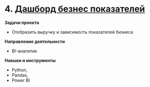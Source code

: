 # 4. [Дашборд безнес показателей](https://drive.google.com/file/d/1PM2IgIRShO3-93qbuwDw8OjkKpRSEqzM/view?usp=drive_link)

**Задачи проекта**

- Отобразить выручку и зависимость показателей бизнеса
  
**Направление деятельности**

- BI-аналитик

**Навыки и инструменты**

- Python,
- Pandas,
- Power BI
